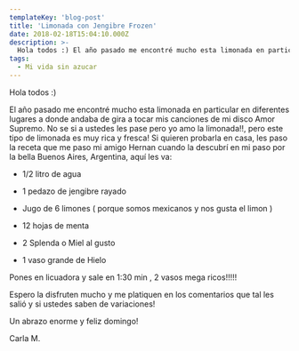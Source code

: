 ```yaml
---
templateKey: 'blog-post'
title: 'Limonada con Jengibre Frozen'
date: 2018-02-18T15:04:10.000Z
description: >-
  Hola todos :) El año pasado me encontré mucho esta limonada en particular en diferentes lugares a donde andaba de gira a tocar mis canciones de mi disco Amor Supremo. No se si a ustedes les pase pero yo amo la limonada!! pero este tipo de limonada es muy rica...
tags:
  - Mi vida sin azucar
---
```


Hola todos :)

El año pasado me encontré mucho esta limonada en particular en diferentes lugares a donde andaba de gira a tocar mis canciones de mi disco Amor Supremo. No se si a ustedes les pase pero yo amo la limonada!!, pero este tipo de limonada es muy rica y fresca! Si quieren probarla en casa, les paso la receta que me paso mi amigo Hernan cuando la descubrí en mi paso por la bella Buenos Aires, Argentina, aquí les va:


- 1/2 litro de agua 

- 1 pedazo de jengibre rayado

- Jugo de 6 limones ( porque somos mexicanos y nos gusta el limon )

- 12 hojas de menta 

- 2 Splenda o Miel al gusto 

- 1 vaso grande de Hielo


Pones en licuadora y sale en 1:30 min , 2 vasos mega ricos!!!!!

Espero la disfruten mucho y me platiquen en los comentarios que tal les salió y si ustedes saben de variaciones!

Un abrazo enorme y feliz domingo!

Carla M.
